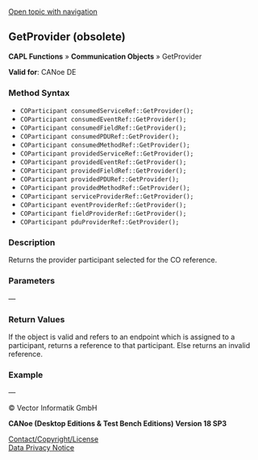 [Open topic with navigation](../../../../../CANoeDEFamily.htm#Topics/CAPLFunctions/CommunicationObjects/Methods/CAPLfunctionGetProvider.md)

## GetProvider (obsolete)

**CAPL Functions** » **Communication Objects** » GetProvider

**Valid for**: CANoe DE

### Method Syntax

- `COParticipant consumedServiceRef::GetProvider();`
- `COParticipant consumedEventRef::GetProvider();`
- `COParticipant consumedFieldRef::GetProvider();`
- `COParticipant consumedPDURef::GetProvider();`
- `COParticipant consumedMethodRef::GetProvider();`
- `COParticipant providedServiceRef::GetProvider();`
- `COParticipant providedEventRef::GetProvider();`
- `COParticipant providedFieldRef::GetProvider();`
- `COParticipant providedPDURef::GetProvider();`
- `COParticipant providedMethodRef::GetProvider();`
- `COParticipant serviceProviderRef::GetProvider();`
- `COParticipant eventProviderRef::GetProvider();`
- `COParticipant fieldProviderRef::GetProvider();`
- `COParticipant pduProviderRef::GetProvider();`

### Description

Returns the provider participant selected for the CO reference.

### Parameters

—

### Return Values

If the object is valid and refers to an endpoint which is assigned to a participant, returns a reference to that participant. Else returns an invalid reference.

### Example

—

© Vector Informatik GmbH

**CANoe (Desktop Editions & Test Bench Editions) Version 18 SP3**

[Contact/Copyright/License](../../../Shared/ContactCopyrightLicense.md)  
[Data Privacy Notice](https://www.vector.com/int/en/company/get-info/privacy-policy/)
